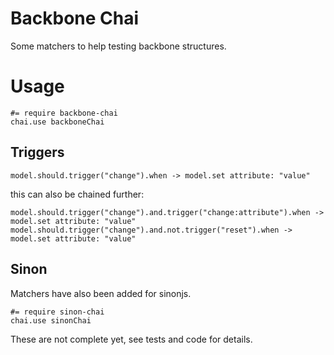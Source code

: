 Backbone Chai
=============

Some matchers to help testing backbone structures.

Usage
=====

    #= require backbone-chai
    chai.use backboneChai

Triggers
--------

    model.should.trigger("change").when -> model.set attribute: "value"

this can also be chained further:

    model.should.trigger("change").and.trigger("change:attribute").when -> model.set attribute: "value"
    model.should.trigger("change").and.not.trigger("reset").when -> model.set attribute: "value"

Sinon
-----

Matchers have also been added for sinonjs. 

    #= require sinon-chai
    chai.use sinonChai

These are not complete yet, see tests and code for details.


